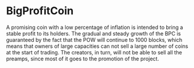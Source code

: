 # BigProfitCoin
A promising coin with a low percentage of inflation is intended to bring a stable profit to its holders. The gradual and steady growth of the BPC is guaranteed by the fact that the POW will continue to 1000 blocks, which means that owners of large capacities can not sell a large number of coins at the start of trading. The creators, in turn, will not be able to sell all the preamps, since most of it goes to the promotion of the project.
